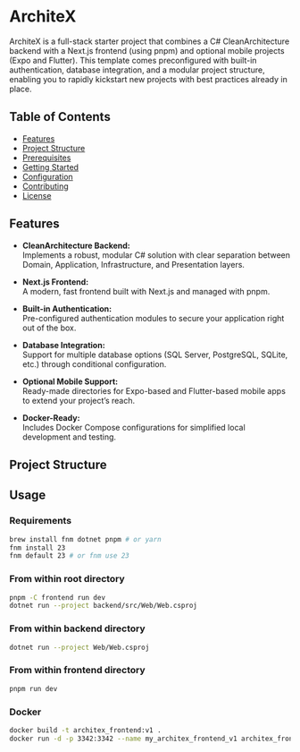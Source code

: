 # ArchiteX

ArchiteX is a full-stack starter project that combines a C# CleanArchitecture backend with a Next.js frontend (using pnpm) and optional mobile projects (Expo and Flutter). This template comes preconfigured with built-in authentication, database integration, and a modular project structure, enabling you to rapidly kickstart new projects with best practices already in place.

## Table of Contents

- [Features](#features)
- [Project Structure](#project-structure)
- [Prerequisites](#prerequisites)
- [Getting Started](#getting-started)
- [Configuration](#configuration)
- [Contributing](#contributing)
- [License](#license)

## Features

- **CleanArchitecture Backend:**  
  Implements a robust, modular C# solution with clear separation between Domain, Application, Infrastructure, and Presentation layers.
  
- **Next.js Frontend:**  
  A modern, fast frontend built with Next.js and managed with pnpm.
  
- **Built-in Authentication:**  
  Pre-configured authentication modules to secure your application right out of the box.
  
- **Database Integration:**  
  Support for multiple database options (SQL Server, PostgreSQL, SQLite, etc.) through conditional configuration.
  
- **Optional Mobile Support:**  
  Ready-made directories for Expo-based and Flutter-based mobile apps to extend your project’s reach.
  
- **Docker-Ready:**  
  Includes Docker Compose configurations for simplified local development and testing.

## Project Structure

## Usage

### Requirements

```bash
brew install fnm dotnet pnpm # or yarn
fnm install 23
fnm default 23 # or fnm use 23
```

### From within root directory

```bash
pnpm -C frontend run dev
dotnet run --project backend/src/Web/Web.csproj
```

### From within backend directory

```bash
dotnet run --project Web/Web.csproj
```

### From within frontend directory

```bash
pnpm run dev
```

### Docker

```bash
docker build -t architex_frontend:v1 .
docker run -d -p 3342:3342 --name my_architex_frontend_v1 architex_frontend:v1
```
